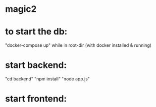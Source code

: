 # magic2

# to start the db: 
"docker-compose up" 
while in root-dir
(with docker installed & running)

# start backend:
"cd backend"
"npm install"
"node app.js"

# start frontend:


